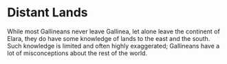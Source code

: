 # Distant Lands

While most Gallineans never leave Gallinea, let alone leave the continent of Elara,
they do have some knowledge of lands to the east and the south. Such knowledge is
limited and often highly exaggerated; Gallineans have a lot of misconceptions
about the rest of the world.

